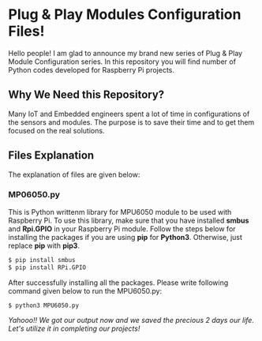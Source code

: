 
# Plug & Play Modules Configuration Files!
Hello people! I am glad to announce my brand new series of Plug & Play Module Configuration series. In this repository you will find number of Python codes developed for Raspberry Pi projects. 

## Why We Need this Repository?
Many IoT and Embedded engineers spent a lot of time in configurations of the sensors and modules. The purpose is to save their time and to get them focused on the real solutions. 

## Files Explanation
The explanation of files are given below: 

### MP06050.py
This is Python writtenm library for MPU6050 module to be used with Raspberry Pi. To use this library, make sure that you have installed **smbus** and **Rpi.GPIO** in your Raspberry Pi module. Follow the steps below for installing the packages if you are using **pip** for **Python3**. Otherwise, just replace **pip** with **pip3**.  

```sh
$ pip install smbus
$ pip install RPi.GPIO
```
After successfully installing all the packages. Please write following command given below to run the MPU6050.py: 

```sh
$ python3 MPU6050.py
```

*Yahooo!! We got our output now and we saved the precious 2 days our life. Let's utilize it in completing our projects!*

